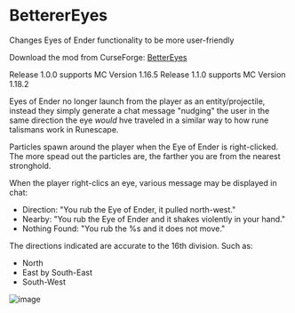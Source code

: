 # BettererEyes
Changes Eyes of Ender functionality to be more user-friendly

Download the mod from CurseForge: [BetterEyes](https://www.curseforge.com/minecraft/mc-mods/BetterEyes)

Release 1.0.0 supports MC Version 1.16.5
Release 1.1.0 supports MC Version 1.18.2

Eyes of Ender no longer launch from the player as an entity/projectile, instead they simply generate a chat message "nudging" the user in the same direction the eye *would* hve traveled in a similar way to how rune talismans work in Runescape.

Particles spawn around the player when the Eye of Ender is right-clicked. The more spead out the particles are, the farther you are from the nearest stronghold.

When the player right-clics an eye, various message may be displayed in chat:
- Direction: "You rub the Eye of Ender, it pulled north-west."
- Nearby: "You rub the Eye of Ender and it shakes violently in your hand."
- Nothing Found: "You rub the %s and it does not move."

The directions indicated are accurate to the 16th division. Such as:
- North
- East by South-East
- South-West

![image](https://user-images.githubusercontent.com/9062578/170891957-4d64ac8d-354a-4a34-9ef8-a62860cea5f5.png)
